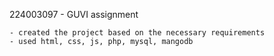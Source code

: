 224003097 - GUVI  assignment 


    - created the project based on the necessary requirements
    - used html, css, js, php, mysql, mangodb
